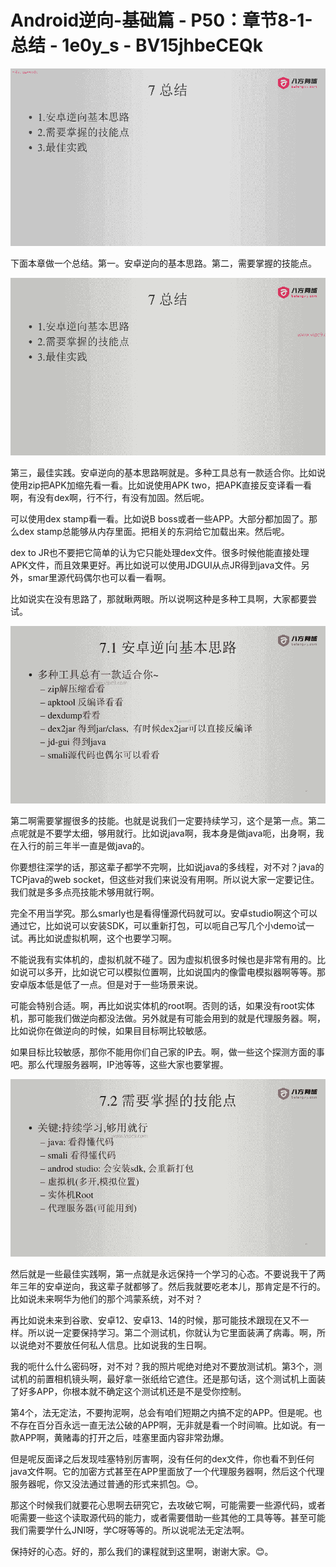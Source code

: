 # Android逆向-基础篇 - P50：章节8-1-总结 - 1e0y_s - BV15jhbeCEQk

![](img/9c540a6e7fa837eb70903259544ed0a6_0.png)

下面本章做一个总结。第一。安卓逆向的基本思路。第二，需要掌握的技能点。

![](img/9c540a6e7fa837eb70903259544ed0a6_2.png)

第三，最佳实践。安卓逆向的基本思路啊就是。多种工具总有一款适合你。比如说使用zip把APK加缩先看一看。比如说使用APK two，把APK直接反变译看一看啊，有没有dex啊，行不行，有没有加固。然后呢。

可以使用dex stamp看一看。比如说B boss或者一些APP。大部分都加固了。那么dex stamp总能够从内存里面。把相关的东洞给它加载出来。然后呢。

dex to JR也不要把它简单的认为它只能处理dex文件。很多时候他能直接处理APK文件，而且效果更好。再比如说可以使用JDGUI从点JR得到java文件。另外，smar里源代码偶尔也可以看一看啊。

比如说实在没有思路了，那就瞅两眼。所以说啊这种是多种工具啊，大家都要尝试。

![](img/9c540a6e7fa837eb70903259544ed0a6_4.png)

第二啊需要掌握很多的技能。也就是说我们一定要持续学习，这个是第一点。第二点呢就是不要学太细，够用就行。比如说java啊，我本身是做java呃，出身啊，我在入行的前三年半一直是做java的。

你要想往深学的话，那这辈子都学不完啊，比如说java的多线程，对不对？java的TCPjava的web socket，但这些对我们来说没有用啊。所以说大家一定要记住。我们就是多多点亮技能术够用就行啊。

完全不用当学究。那么smarly也是看得懂源代码就可以。安卓studio啊这个可以通过它，比如说可以安装SDK，可以重新打包，可以呃自己写几个小demo试一试。再比如说虚拟机啊，这个也要学习啊。

不能说我有实体机的，虚拟机就不碰了。因为虚拟机很多时候也是非常有用的。比如说可以多开，比如说它可以模拟位置啊，比如说国内的像雷电模拟器啊等等。那安卓版本低是低了一点。但是对于一些场景来说。

可能会特别合适。啊，再比如说实体机的root啊。否则的话，如果没有root实体机，那可能我们做逆向都没法做。另外就是有可能会用到的就是代理服务器。啊，比如说你在做逆向的时候，如果目目标啊比较敏感。

如果目标比较敏感，那你不能用你们自己家的IP去。啊，做一些这个探测方面的事吧。那么代理服务器啊，IP池等等，这些大家也要掌握。



![](img/9c540a6e7fa837eb70903259544ed0a6_6.png)

然后就是一些最佳实践啊，第一点就是永远保持一个学习的心态。不要说我干了两年三年的安卓逆向，我这辈子就都够了。然后我就要吃老本儿，那肯定是不行的。比如说未来啊华为他们的那个鸿蒙系统，对不对？

再比如说未来到谷歌、安卓12、安卓13、14的时候，那可能技术跟现在又不一样。所以说一定要保持学习。第二个测试机，你就认为它里面装满了病毒。啊，所以说绝对不要放任何私人信息。比如说我的生日啊。

我的呃什么什么密码呀，对不对？我的照片呢绝对绝对不要放测试机。第3个，测试机的前置相机镜头啊，最好拿一张纸给它遮住。还是那句话，这个测试机上面装了好多APP，你根本就不确定这个测试机还是不是受你控制。

第4个，法无定法，不要拘泥啊，总会有咱们短期之内搞不定的APP。但是呢。也不存在百分百永远一直无法公破的APP啊，无非就是看一个时间嘛。比如说。有一款APP啊，黄赌毒的打开之后，哇塞里面内容非常劲爆。

但是呢反面译之后发现哇塞特别厉害啊，没有任何的dex文件，你也看不到任何java文件啊。它的加密方式甚至在APP里面放了一个代理服务器啊，然后这个代理服务器呢，你又没法通过普通的形式来抓包。😊。

那这个时候我们就要花心思啊去研究它，去攻破它啊，可能需要一些源代码，或者呃需要一些这个读取源代码的能力，或者需要借助一些其他的工具等等。甚至可能我们需要学什么JNI呀，学C呀等等的。所以说呢法无定法啊。

保持好的心态。好的，那么我们的课程就到这里啊，谢谢大家。😊。